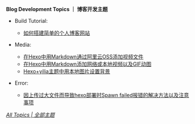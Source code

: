 **Blog Development Topics ｜ 博客开发主题**

* Build Tutorial:
  * [如何搭建简单的个人博客网站](https://ultrafish.cn/2022/04/16/build-blog-website/)

* Media:
  * [在Hexo中用Markdown通过阿里云OSS添加视频文件](https://ultrafish.cn/2021/04/25/post-video-with-oss/)
  * [在Hexo中用Markdown添加网络或本地视频以及GIF动图](https://ultrafish.cn/2020/08/23/online-or-local-video-gif-in-markdown/)
  * [Hexo+yilia主题中用本地图片设置背景](https://ultrafish.cn/2020/07/30/set-local-img-as-background-in-yilia/)

* Error:
  * [因上传过大文件而导致hexo部署时Spawn failed报错的解决方法以及注意事项](https://ultrafish.cn/2020/09/06/Spawnfailed-error/)

[*All Topics | 全部主题*](https://ultrafish.cn/topics/#/)